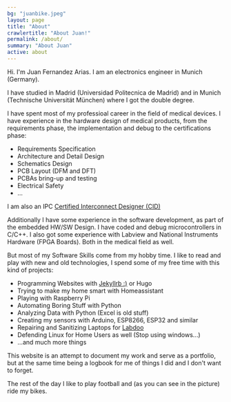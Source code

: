 ```yaml
---
bg: "juanbike.jpeg"
layout: page
title: "About"
crawlertitle: "About Juan!"
permalink: /about/
summary: "About Juan"
active: about
---
```


Hi. I'm Juan Fernandez Arias. I am an electronics engineer in Munich (Germany).

I have studied in Madrid (Universidad Politecnica de Madrid) and in Munich (Technische Universität München) where I got the double degree.

I have spent most of my professioal career in the field of medical devices. I have experience in the hardware design of medical products, from the requirements phase, the implementation and debug to the certifications phase:

- Requirements Specification
- Architecture and Detail Design
- Schematics Design 
- PCB Layout (DFM and DFT)
- PCBAs bring-up and testing
- Electrical Safety 
- ...

I am also an IPC [Certified Interconnect Designer (CID)](https://www.ipc.org/ipc-designer-certification-program)

Additionally I have some experience in the software development, as part of the embedded HW/SW Design. I have coded and debug microcontrollers in C/C++. I also got some experience with Labview and National Instruments Hardware (FPGA Boards). Both in the medical field as well.

But most of my Software Skills come from my hobby time. I like to read and play with new and old technologies, I spend some of my free time with this kind of projects:

- Programming Websites with [Jekyllrb :)](http://jekyllrb.com/) or Hugo
- Trying to make my home smart with Homeassistant
- Playing with Raspberry Pi
- Automating Boring Stuff with Python
- Analyzing Data with Python (Excel is old stuff)
- Creating my sensors with Arduino, ESP8266, ESP32 and similar
- Repairing and Sanitizing Laptops for [Labdoo](https://www.labdoo.org/)
- Defending Linux for Home Users as well (Stop using windows...)
- ...and much more things

This website is an attempt to document my work and serve as a portfolio, but at the same time being a logbook for me of things I did and I don't want to forget.

The rest of the day I like to play football and (as you can see in the picture) ride my bikes.

